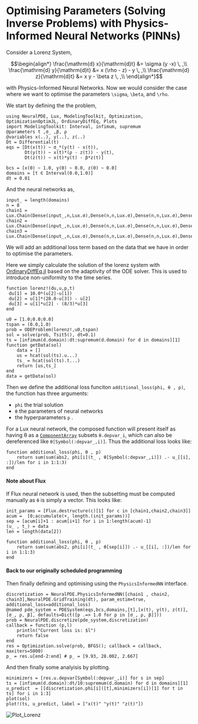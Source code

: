 # Optimising Parameters (Solving Inverse Problems) with Physics-Informed Neural Networks (PINNs)

Consider a Lorenz System,

```math
\begin{align*}
    \frac{\mathrm{d} x}{\mathrm{d}t} &= \sigma (y -x) \, ,\\
    \frac{\mathrm{d} y}{\mathrm{d}t} &= x (\rho - z) - y \, ,\\
    \frac{\mathrm{d} z}{\mathrm{d}t} &= x y - \beta z \, ,\\
\end{align*}
```

with Physics-Informed Neural Networks. Now we would consider the case where we want to optimise the parameters `\sigma`, `\beta`, and `\rho`.

We start by defining the the problem,

```@example param_estim
using NeuralPDE, Lux, ModelingToolkit, Optimization, OptimizationOptimJL, OrdinaryDiffEq, Plots
import ModelingToolkit: Interval, infimum, supremum
@parameters t ,σ_ ,β, ρ
@variables x(..), y(..), z(..)
Dt = Differential(t)
eqs = [Dt(x(t)) ~ σ_*(y(t) - x(t)),
       Dt(y(t)) ~ x(t)*(ρ - z(t)) - y(t),
       Dt(z(t)) ~ x(t)*y(t) - β*z(t)]

bcs = [x(0) ~ 1.0, y(0) ~ 0.0, z(0) ~ 0.0]
domains = [t ∈ Interval(0.0,1.0)]
dt = 0.01
```

And the neural networks as,

```@example param_estim
input_ = length(domains)
n = 8
chain1 = Lux.Chain(Dense(input_,n,Lux.σ),Dense(n,n,Lux.σ),Dense(n,n,Lux.σ),Dense(n,1))
chain2 = Lux.Chain(Dense(input_,n,Lux.σ),Dense(n,n,Lux.σ),Dense(n,n,Lux.σ),Dense(n,1))
chain3 = Lux.Chain(Dense(input_,n,Lux.σ),Dense(n,n,Lux.σ),Dense(n,n,Lux.σ),Dense(n,1))
```

We will add an additional loss term based on the data that we have in order to optimise the parameters.

Here we simply calculate the solution of the lorenz system with [OrdinaryDiffEq.jl](https://diffeq.sciml.ai/v1.10/tutorials/ode_example.html#In-Place-Updates-1) based on the adaptivity of the ODE solver. This is used to introduce non-uniformity to the time series.

```@example param_estim
function lorenz!(du,u,p,t)
 du[1] = 10.0*(u[2]-u[1])
 du[2] = u[1]*(28.0-u[3]) - u[2]
 du[3] = u[1]*u[2] - (8/3)*u[3]
end

u0 = [1.0;0.0;0.0]
tspan = (0.0,1.0)
prob = ODEProblem(lorenz!,u0,tspan)
sol = solve(prob, Tsit5(), dt=0.1)
ts = [infimum(d.domain):dt:supremum(d.domain) for d in domains][1]
function getData(sol)
    data = []
    us = hcat(sol(ts).u...)
    ts_ = hcat(sol(ts).t...)
    return [us,ts_]
end
data = getData(sol)
```

Then we define the additional loss funciton `additional_loss(phi, θ , p)`, the function has
three arguments:

- `phi` the trial solution
- `θ` the parameters of neural networks
- the hyperparameters `p` .

For a Lux neural network, the composed function will present itself as having θ as a
[`ComponentArray`](https://github.com/jonniedie/ComponentArrays.jl)
subsets `θ.depvar_i`, which can also be dereferenced like `θ[Symbol(:depvar_,i)]`. Thus the additional
loss looks like:

```@example param_estim
function additional_loss(phi, θ , p)
    return sum(sum(abs2, phi[i](t_ , θ[Symbol(:depvar_,i)]) .- u_[[i], :])/len for i in 1:1:3)
end
```

#### Note about Flux

If Flux neural network is used, then the subsetting must be computed manually as `θ`
is simply a vector. This looks like:

```@example param_estim
init_params = [Flux.destructure(c)[1] for c in [chain1,chain2,chain3]]
acum =  [0;accumulate(+, length.(init_params))]
sep = [acum[i]+1 : acum[i+1] for i in 1:length(acum)-1]
(u_ , t_) = data
len = length(data[2])

function additional_loss(phi, θ , p)
    return sum(sum(abs2, phi[i](t_ , θ[sep[i]]) .- u_[[i], :])/len for i in 1:1:3)
end
```

#### Back to our originally scheduled programming

Then finally defining and optimising using the `PhysicsInformedNN` interface.

```@example param_estim
discretization = NeuralPDE.PhysicsInformedNN([chain1 , chain2, chain3],NeuralPDE.GridTraining(dt), param_estim=true, additional_loss=additional_loss)
@named pde_system = PDESystem(eqs,bcs,domains,[t],[x(t), y(t), z(t)],[σ_, ρ, β], defaults=Dict([p .=> 1.0 for p in [σ_, ρ, β]]))
prob = NeuralPDE.discretize(pde_system,discretization)
callback = function (p,l)
    println("Current loss is: $l")
    return false
end
res = Optimization.solve(prob, BFGS(); callback = callback, maxiters=5000)
p_ = res.u[end-2:end] # p_ = [9.93, 28.002, 2.667]
```

And then finally some analyisis by plotting.

```@example param_estim
minimizers = [res.u.depvar[Symbol(:depvar_,i)] for s in sep]
ts = [infimum(d.domain):dt/10:supremum(d.domain) for d in domains][1]
u_predict  = [[discretization.phi[i]([t],minimizers[i])[1] for t in ts] for i in 1:3]
plot(sol)
plot!(ts, u_predict, label = ["x(t)" "y(t)" "z(t)"])
```

![Plot_Lorenz](https://user-images.githubusercontent.com/12683885/110944192-2ae05f00-834d-11eb-910b-f5c06d22ec8a.png)
